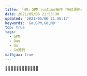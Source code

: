 ```yaml
---
title: 「49」GPM runtime操作「持续更新」
date: 2021/05/06 21:55:30
updated: '2021/05/06 21:56:17'
keywords: 'Go,GPM,G0,M0'
top: true
tags:
  - GPM
  - Day
  - Go
  - Go源码
mathjax: true
---
```



💽💽💽💽💽💽💽💽💽💽💽💽